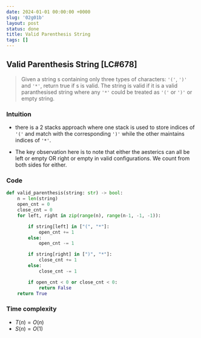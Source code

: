 ```yaml
---
date: 2024-01-01 00:00:00 +0000
slug: '02g01b'
layout: post
status: done
title: Valid Parenthesis String
tags: []
---
```


## Valid Parenthesis String [LC#678]
> Given a string s containing only three types of characters: `'('`, `')'` and `'*'`, return true if s is valid. The string is valid if it is a valid paranthesised string where any `'*'` could be treated as `'('` or `')'` or empty string. 


### Intuition
- there is a 2 stacks approach where one stack is used to store indices of `'('` and match with the corresponding `')'` while the other maintains indices of `'*'`. 

- The key observation here is to note that either the aesterics can all be left or empty OR right or empty in valid configurations. We count from both sides for either.

### Code
```python
def valid_parenthesis(string: str) -> bool:
    n = len(string)
    open_cnt = 0
    close_cnt = 0
    for left, right in zip(range(n), range(n-1, -1, -1)):

        if string[left] in ["(", "*"]:
            open_cnt += 1
        else:
            open_cnt -= 1

        if string[right] in [")", "*"]:
            close_cnt += 1
        else:
            close_cnt -= 1

        if open_cnt < 0 or close_cnt < 0:
            return False
    return True
```

### Time complexity
- $T(n) = O(n)$ 
- $S(n) = O(1)$

